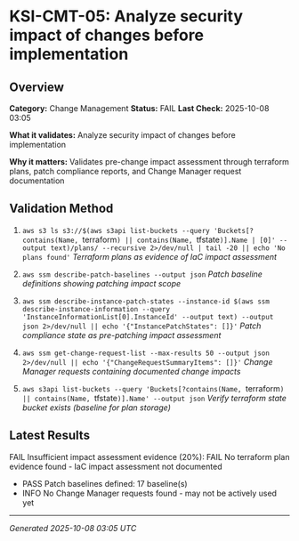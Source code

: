 # KSI-CMT-05: Analyze security impact of changes before implementation

## Overview

**Category:** Change Management
**Status:** FAIL
**Last Check:** 2025-10-08 03:05

**What it validates:** Analyze security impact of changes before implementation

**Why it matters:** Validates pre-change impact assessment through terraform plans, patch compliance reports, and Change Manager request documentation

## Validation Method

1. `aws s3 ls s3://$(aws s3api list-buckets --query 'Buckets[?contains(Name, `terraform`) || contains(Name, `tfstate`)].Name | [0]' --output text)/plans/ --recursive 2>/dev/null | tail -20 || echo 'No plans found'`
   *Terraform plans as evidence of IaC impact assessment*

2. `aws ssm describe-patch-baselines --output json`
   *Patch baseline definitions showing patching impact scope*

3. `aws ssm describe-instance-patch-states --instance-id $(aws ssm describe-instance-information --query 'InstanceInformationList[0].InstanceId' --output text) --output json 2>/dev/null || echo '{"InstancePatchStates": []}'`
   *Patch compliance state as pre-patching impact assessment*

4. `aws ssm get-change-request-list --max-results 50 --output json 2>/dev/null || echo '{"ChangeRequestSummaryItems": []}'`
   *Change Manager requests containing documented change impacts*

5. `aws s3api list-buckets --query 'Buckets[?contains(Name, `terraform`) || contains(Name, `tfstate`)].Name' --output json`
   *Verify terraform state bucket exists (baseline for plan storage)*

## Latest Results

FAIL Insufficient impact assessment evidence (20%): FAIL No terraform plan evidence found - IaC impact assessment not documented
- PASS Patch baselines defined: 17 baseline(s)
- INFO No Change Manager requests found - may not be actively used yet

---
*Generated 2025-10-08 03:05 UTC*
